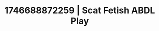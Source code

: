 ---
categories:
- Lustful narration
- Retro fantasy play
- Whispered desires
- AI-generated
- Nighttime romance
- Ethereal kink
- ASMR
- Cosplay
image: /assets/images/1746688872259.jpg
layout: post
seo:
  description: Featured content with exclusive Scat Fetish, ABDL Play. HD images available.
  keywords: Scat Fetish, ABDL Play
  og_image: /assets/images/1746688872259.jpg
  schema_type: VisualArtwork
tags:
- '#1746688872259'
- Scat Fetish
- ABDL Play
title: 1746688872259 | Scat Fetish ABDL Play
---